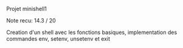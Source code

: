 Projet minishell1

Note recu: 14.3 / 20

Creation d'un shell avec les fonctions basiques, implementation des commandes env, setenv, unsetenv et exit
